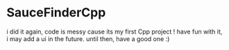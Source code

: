 # SauceFinderCpp
i did it again, code is messy cause its my first Cpp project !
have fun with it,
i may add a ui in the future.
until then, have a good one :)
